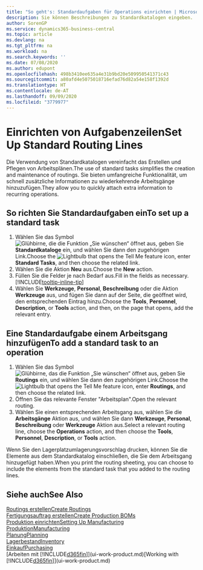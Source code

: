 ```yaml
---
title: "So geht's: Standardaufgaben für Operations einrichten | Microsoft Docs"
description: Sie können Beschreibungen zu Standardkatalogen eingeben.
author: SorenGP
ms.service: dynamics365-business-central
ms.topic: article
ms.devlang: na
ms.tgt_pltfrm: na
ms.workload: na
ms.search.keywords: ''
ms.date: 07/08/2020
ms.author: edupont
ms.openlocfilehash: 498b3410ee635a4e31b9bd20e509950541371c43
ms.sourcegitcommit: a80afd4e5075018716efad76d82a54e158f1392d
ms.translationtype: HT
ms.contentlocale: de-AT
ms.lasthandoff: 09/09/2020
ms.locfileid: "3779977"
---
```

# <a name="set-up-standard-routing-lines"></a><span data-ttu-id="24542-103">Einrichten von Aufgabenzeilen</span><span class="sxs-lookup"><span data-stu-id="24542-103">Set Up Standard Routing Lines</span></span>

<span data-ttu-id="24542-104">Die Verwendung von Standardkatalogen vereinfacht das Erstellen und Pflegen von Arbeitsplänen.</span><span class="sxs-lookup"><span data-stu-id="24542-104">The use of standard tasks simplifies the creation and maintenance of routings.</span></span> <span data-ttu-id="24542-105">Sie bieten umfangreiche Funktionalität, um schnell zusätzliche Informationen zu wiederkehrende Arbeitsgänge hinzuzufügen.</span><span class="sxs-lookup"><span data-stu-id="24542-105">They allow you to quickly attach extra information to recurring operations.</span></span>

## <a name="to-set-up-a-standard-task"></a><span data-ttu-id="24542-106">So richten Sie Standardaufgaben ein</span><span class="sxs-lookup"><span data-stu-id="24542-106">To set up a standard task</span></span>

1. <span data-ttu-id="24542-107">Wählen Sie das Symbol ![Glühbirne, die die Funktion „Sie wünschen“ öffnet](media/ui-search/search_small.png "Tell Me-Funktion") aus, geben Sie **Standardkataloge** ein, und wählen Sie dann den zugehörigen Link.</span><span class="sxs-lookup"><span data-stu-id="24542-107">Choose the ![Lightbulb that opens the Tell Me feature](media/ui-search/search_small.png "Tell me what you want to do") icon, enter **Standard Tasks**, and then choose the related link.</span></span>
2. <span data-ttu-id="24542-108">Wählen Sie die Aktion **Neu** aus.</span><span class="sxs-lookup"><span data-stu-id="24542-108">Choose the **New** action.</span></span>
3. <span data-ttu-id="24542-109">Füllen Sie die Felder je nach Bedarf aus.</span><span class="sxs-lookup"><span data-stu-id="24542-109">Fill in the fields as necessary.</span></span> [!INCLUDE[tooltip-inline-tip](includes/tooltip-inline-tip_md.md)]
4. <span data-ttu-id="24542-110">Wählen Sie **Werkzeuge**, **Personal**, **Beschreibung** oder die Aktion **Werkzeuge** aus, und fügen Sie dann auf der Seite, die geöffnet wird, den entsprechenden Eintrag hinzu.</span><span class="sxs-lookup"><span data-stu-id="24542-110">Choose the **Tools**, **Personnel**, **Description**, or **Tools** action, and then, on the page that opens, add the relevant entry.</span></span>

## <a name="to-add-a-standard-task-to-an-operation"></a><span data-ttu-id="24542-111">Eine Standardaufgabe einem Arbeitsgang hinzufügen</span><span class="sxs-lookup"><span data-stu-id="24542-111">To add a standard task to an operation</span></span>

1. <span data-ttu-id="24542-112">Wählen Sie das Symbol ![Glühbirne, das die Funktion „Sie wünschen“ öffnet](media/ui-search/search_small.png "Tell Me-Funktion") aus, geben Sie **Routings** ein, und wählen Sie dann den zugehörigen Link.</span><span class="sxs-lookup"><span data-stu-id="24542-112">Choose the ![Lightbulb that opens the Tell Me feature](media/ui-search/search_small.png "Tell me what you want to do") icon, enter **Routings**, and then choose the related link.</span></span>
2. <span data-ttu-id="24542-113">Öffnen Sie das relevante Fenster "Arbeitsplan".</span><span class="sxs-lookup"><span data-stu-id="24542-113">Open the relevant routing.</span></span>
3. <span data-ttu-id="24542-114">Wählen Sie einen entsprechenden Arbeitsgang aus, wählen Sie die **Arbeitsgänge** Aktion aus, und wählen Sie dann **Werkzeuge**, **Personal**, **Beschreibung** oder **Werkzeuge** Aktion aus.</span><span class="sxs-lookup"><span data-stu-id="24542-114">Select a relevant routing line, choose the **Operations** action, and then choose the **Tools**, **Personnel**, **Description**, or **Tools** action.</span></span>

<span data-ttu-id="24542-115">Wenn Sie den Lagerplatzumlagerungsvorschlag drucken, können Sie die Elemente aus dem Standardkatalog einschließen, die Sie dem Arbeitsgang hinzugefügt haben.</span><span class="sxs-lookup"><span data-stu-id="24542-115">When you print the routing sheeting, you can choose to include the elements from the standard task that you added to the routing lines.</span></span>

## <a name="see-also"></a><span data-ttu-id="24542-116">Siehe auch</span><span class="sxs-lookup"><span data-stu-id="24542-116">See Also</span></span>

[<span data-ttu-id="24542-117">Routings erstellen</span><span class="sxs-lookup"><span data-stu-id="24542-117">Create Routings</span></span>](production-how-to-create-routings.md)  
[<span data-ttu-id="24542-118">Fertigungsauftrag erstellen</span><span class="sxs-lookup"><span data-stu-id="24542-118">Create Production BOMs</span></span>](production-how-to-create-production-boms.md)  
[<span data-ttu-id="24542-119">Produktion einrichten</span><span class="sxs-lookup"><span data-stu-id="24542-119">Setting Up Manufacturing</span></span>](production-configure-production-processes.md)  
[<span data-ttu-id="24542-120">Produktion</span><span class="sxs-lookup"><span data-stu-id="24542-120">Manufacturing</span></span>](production-manage-manufacturing.md)  
[<span data-ttu-id="24542-121">Planung</span><span class="sxs-lookup"><span data-stu-id="24542-121">Planning</span></span>](production-planning.md)  
[<span data-ttu-id="24542-122">Lagerbestand</span><span class="sxs-lookup"><span data-stu-id="24542-122">Inventory</span></span>](inventory-manage-inventory.md)  
[<span data-ttu-id="24542-123">Einkauf</span><span class="sxs-lookup"><span data-stu-id="24542-123">Purchasing</span></span>](purchasing-manage-purchasing.md)  
<span data-ttu-id="24542-124">[Arbeiten mit [!INCLUDE[d365fin](includes/d365fin_md.md)]](ui-work-product.md)</span><span class="sxs-lookup"><span data-stu-id="24542-124">[Working with [!INCLUDE[d365fin](includes/d365fin_md.md)]](ui-work-product.md)</span></span>  

